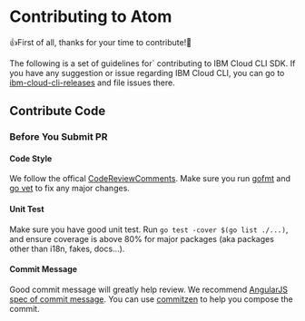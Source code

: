 # Contributing to Atom

:+1:First of all, thanks for your time to contribute!:tada:

The following is a set of guidelines for` contributing to IBM Cloud CLI SDK. If you have any suggestion or issue regarding IBM Cloud CLI, you can go to [ibm-cloud-cli-releases](https://github.com/IBM-Cloud/ibm-cloud-cli-release) and file issues there.

## Contribute Code

### Before You Submit PR

#### Code Style

We follow the offical [CodeReviewComments](https://github.com/golang/go/wiki/CodeReviewComments). Make sure you run [gofmt](https://golang.org/cmd/gofmt/) and [go vet](https://golang.org/cmd/vet/) to fix any major changes.

#### Unit Test

Make sure you have good unit test. Run `go test -cover $(go list ./...)`, and ensure coverage is above 80% for major packages (aka packages other than i18n, fakes, docs...).


#### Commit Message

Good commit message will greatly help review. We recommend [AngularJS spec of commit message](https://docs.google.com/document/d/1QrDFcIiPjSLDn3EL15IJygNPiHORgU1_OOAqWjiDU5Y/edit#heading=h.greljkmo14y0). You can use [commitzen](https://github.com/commitizen/cz-cli) to help you compose the commit.
